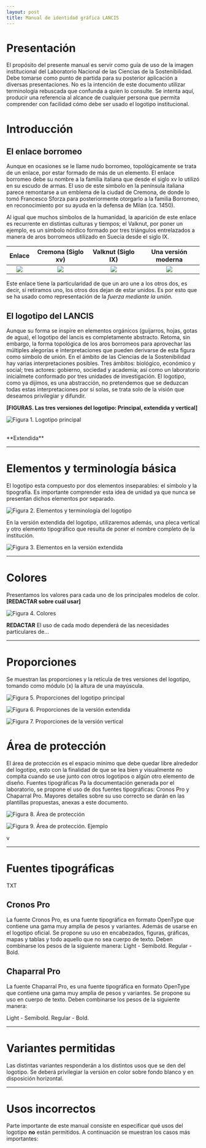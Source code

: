 ```yaml
---
layout: post
title: Manual de identidad gráfica LANCIS
---
```


# Presentación

El propósito del presente manual es servir como guía de uso de la imagen institucional del Laboratorio Nacional de las Ciencias de la Sostenibilidad. Debe tomarse como punto de partida para su posterior aplicación a diversas presentaciones. No es la intención de este documento utilizar terminología rebuscada que confunda a quien lo consulte. Se intenta aquí, producir una referencia al alcance de cualquier persona que permita comprender con facilidad cómo debe ser usado el logotipo institucional.


# Introducción

## El enlace borromeo

Aunque en ocasiones se le llame nudo borromeo, topológicamente se trata de un enlace, por estar formado de más de un elemento. El enlace borromeo debe su nombre a la familia italiana que desde el siglo xv lo utilizó en su escudo de armas. El uso de este símbolo en la península italiana parece remontarse a un emblema de la ciudad de Cremona, de donde lo tomó Francesco Sforza para posteriormente otorgarlo a la familia Borromeo, en reconocimiento por su ayuda en la defensa de Milán (ca. 1450).

Al igual que muchos símbolos de la humanidad, la aparición de este enlace es recurrente en distintas culturas y tiempos; el Valknut, por poner un ejemplo, es un símbolo nórdico formado por tres triángulos entrelazados a manera de aros borromeos utilizado en Suecia desde el siglo IX.

| Enlace  | Cremona (Siglo xv)  | Valknut (Siglo IX) | Una versión moderna  |
|:---:| :---: | :---: | :---: |
| ![](enlace_borromeo.gif) | ![](cremona.jpg) | ![](valknut.svg.png) |  ![](clip_borromeo.jpg) |



Este enlace tiene la particularidad de que un aro une a los otros dos, es decir, si retiramos uno, los otros dos dejan de estar unidos. Es por esto que se ha usado como representación de la _fuerza mediante la unión._


## El logotipo del LANCIS

Aunque su forma se inspire en elementos orgánicos (guijarros, hojas, gotas de agua), el logotipo del lancis es completamente abstracto. Retoma, sin embargo, la forma topológica de los aros borromeos para aprovechar las múltiples alegorías e interpretaciones que pueden derivarse de esta figura como símbolo de unión. En el ámbito de las Ciencias de la Sostenibilidad hay varias interpretaciones posibles. Tres ámbitos: biológico, económico y social; tres actores: gobierno, sociedad y academia; así como un laboratorio inicialmete conformado por tres unidades de investigación.
El logotipo, como ya dijimos, es una abstracción, no pretendemos que se deduzcan todas estas interpretaciones por sí solas, se trata solo de la visión que deseamos privilegiar y difundir.

**[FIGURAS. Las tres versiones del logotipo: Principal, extendida y vertical]**

![_Figura 1. Logotipo principal_](logo_lancis_chico.png)

<br>
**Extendida**


- - -

# Elementos y terminología básica

El logotipo esta compuesto por dos elementos inseparables: el símbolo y la tipografía. Es importante comprender esta idea de unidad ya que nunca se presentan dichos elementos por separado.

![_Figura 2. Elementos y terminología del logotipo_](logo_LANCIS_elementos_terminologia_01.png)

En la versión extendida del logotipo, utilizaremos además, una pleca vertical y otro elemento tipográfico que resulta de poner el nombre completo de la institución.

![_Figura 3. Elementos en la versión extendida_](logo_LANCIS_elementos_terminologia_02.png)

- - -

# Colores

Presentamos los valores para cada uno de los principales modelos de color. **[REDACTAR sobre cuál usar]**

![_Figura 4. Colores_](logo_LANCIS_colores.png)

**REDACTAR** El uso de cada modo dependerá de las necesidades particulares de...

- - -

# Proporciones

Se muestran las proporciones y la retícula de tres versiones del logotipo, tomando como módulo (x) la altura de una mayúscula.

![_Figura 5. Proporciones del logotipo principal_](logo_LANCIS_proporciones_01.png)

![_Figura 6. Proporciones de la versión extendida_](logo_LANCIS_proporciones_02.png)

![_Figura 7. Proporciones de la versión vertical_](logo_LANCIS_proporciones_03.png)


# Área de protección

El área de protección es el espacio mínimo que debe quedar libre alrededor del logotipo, esto con la finalidad de que se lea bien y visualmente no compita cuando se use junto con otros logotipos o algún otro elemento de diseño.
Fuentes tipográficas Pa la documentación generada por el laboratorio, se propone el uso de dos fuentes tipográficas: Cronos Pro y Chaparral Pro. Mayores detalles sobre su uso correcto se darán en las plantillas propuestas, anexas a este documento.

![_Figura 8. Área de protección_](logo_LANCIS_area_de_proteccion_01.png)

![_Figura 9. Área de protección. Ejemplo_](logo_LANCIS_area_de_proteccion_02.png)

v
- - -

# Fuentes tipográficas

TXT

## Cronos Pro

La fuente Cronos Pro, es una fuente tipográfica en formato OpenType que contiene una gama muy amplia de pesos y variantes. Además de usarse en el logotipo oficial. Se propone su uso en encabezados, figuras, gráficas, mapas y tablas y todo aquello que no sea cuerpo de texto. Deben combinarse los pesos de la siguiente manera: Light - Semibold.  Regular - Bold.


## Chaparral Pro


La fuente Chaparral Pro, es una fuente tipográfica en formato OpenType que contiene una gama muy amplia de pesos y variantes. Se propone su uso en cuerpo de texto. Deben combinarse los pesos de la siguiente manera:

Light - Semibold.  Regular - Bold.


- - -



# Variantes permitidas


Las distintas variantes responderán a los distintos usos que se den del logotipo. Se deberá privilegiar la versión en color sobre fondo blanco y en disposición horizontal.



- - -

# Usos incorrectos



Parte importante de este manual consiste en especificar qué usos del logotipo **no** están permitidos. A continuación se muestran los casos más importantes:
